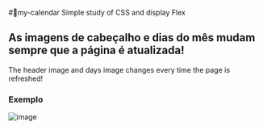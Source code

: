 #📆my-calendar
 Simple study of CSS and display Flex
 
<h2> As imagens de cabeçalho e dias do mês mudam sempre que a página é atualizada! </h2>
<p> The header image and days image changes every time the page is refreshed! </p>


<h3> Exemplo </h3>

![image](https://user-images.githubusercontent.com/88206626/154395207-5cb87160-dd93-4d50-abdd-7d66a8e99bc7.png)
